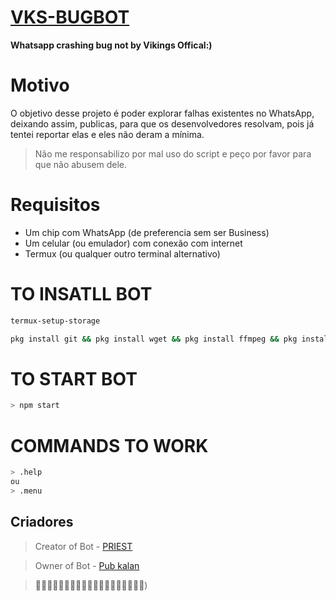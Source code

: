 # **[VKS-BUGBOT](https://github.com/yvikings-ofc/VKS-BUGBOT)**
**Whatsapp crashing bug not by Vikings Offical:)**
# Motivo
O objetivo desse projeto é poder explorar falhas existentes no WhatsApp, deixando assim, publicas, para que os desenvolvedores resolvam, pois já tentei reportar elas e eles não deram a mínima. 

> Não me responsabilizo por mal uso do script e peço por favor para que não abusem dele.
# Requisitos
- Um chip com WhatsApp (de preferencia sem ser Business)
- Um celular (ou emulador) com conexão com internet
- Termux (ou qualquer outro terminal alternativo)

# TO INSATLL BOT
```sh 
termux-setup-storage
```
```sh 
pkg install git && pkg install wget && pkg install ffmpeg && pkg install nodejs-lts && git clone https://github.com/davizinmaker/tdmclient/ && cd tdmclient && bash install.sh
```
# TO START BOT
```sh
> npm start
```
# COMMANDS TO WORK
```sh
> .help
ou
> .menu
```
## Criadores
> Creator of Bot - [PRIEST](https://github.com/Surya-Dev-A)

> Owner of Bot - [Pub kalan](https://github.com/DRKMOD)

> 🎈🎈🎈🎈🎈🎈🎈🎈🎈🎈🎈🎈🎈🎈🎈🎈🎈🎈🎈)

